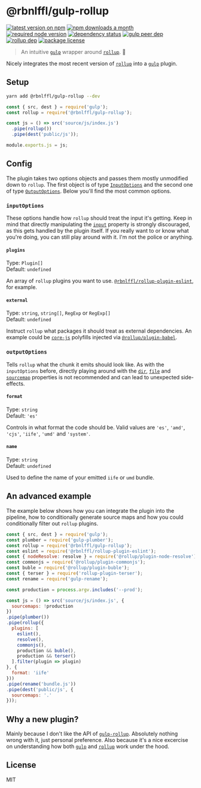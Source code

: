 # @rbnlffl/gulp-rollup

[![latest version on npm](https://img.shields.io/npm/v/@rbnlffl/gulp-rollup)](https://www.npmjs.com/package/@rbnlffl/gulp-rollup)
[![npm downloads a month](https://img.shields.io/npm/dm/@rbnlffl/gulp-rollup)](https://www.npmjs.com/package/@rbnlffl/gulp-rollup)
[![required node version](https://img.shields.io/node/v/@rbnlffl/gulp-rollup)](https://github.com/nodejs/Release)
[![dependency status](https://img.shields.io/david/robinloeffel/gulp-rollup)](https://david-dm.org/robinloeffel/gulp-rollup)
[![gulp peer dep](https://img.shields.io/npm/dependency-version/@rbnlffl/gulp-rollup/peer/gulp?label=gulp%20peer%20dep)](https://github.com/gulpjs/gulp)
[![rollup dep](https://img.shields.io/npm/dependency-version/@rbnlffl/gulp-rollup/rollup?label=rollup%20dep)](https://github.com/rollup/rollup)
[![package license](https://img.shields.io/npm/l/@rbnlffl/gulp-rollup)](license)

> An intuitive [`gulp`](https://github.com/gulpjs/gulp) wrapper around [`rollup`](https://github.com/rollup/rollup). 🌯

Nicely integrates the most recent version of [`rollup`](https://github.com/rollup/rollup) into a [`gulp`](https://github.com/gulpjs/gulp) plugin.

## Setup

```sh
yarn add @rbnlffl/gulp-rollup --dev
```

```js
const { src, dest } = require('gulp');
const rollup = require('@rbnlffl/gulp-rollup');

const js = () => src('source/js/index.js')
  .pipe(rollup())
  .pipe(dest('public/js'));

module.exports.js = js;
```

## Config

The plugin takes two options objects and passes them mostly unmodified down to `rollup`. The first object is of type [`InputOptions`](https://rollupjs.org/guide/en/#inputoptions-object) and the second one of type [`OutputOptions`](https://rollupjs.org/guide/en/#outputoptions-object). Below you'll find the most common options.

### `inputOptions`

These options handle how `rollup` should treat the input it's getting. Keep in mind that directly manipulating the [`input`](https://rollupjs.org/guide/en/#input) property is strongly discouraged, as this gets handled by the plugin itself. If you really want to or know what you're doing, you can still play around with it. I'm not the police or anything.

#### `plugins`

Type: `Plugin[]`<br>
Default: `undefined`<br>

An array of `rollup` plugins you want to use. [`@rbnlffl/rollup-plugin-eslint`](https://github.com/robinloeffel/rollup-plugin-eslint), for example.

#### `external`

Type: `string`, `string[]`, `RegExp` or `RegExp[]`<br>
Default: `undefined`<br>

Instruct `rollup` what packages it should treat as external dependencies. An example could be [`core-js`](https://github.com/zloirock/core-js) polyfills injected via [`@rollup/plugin-babel`](https://github.com/rollup/plugins/tree/master/packages/babel).

### `outputOptions`

Tells `rollup` what the chunk it emits should look like. As with the `inputOptions` before, directly playing around with the [`dir`](https://rollupjs.org/guide/en/#outputdir), [`file`](https://rollupjs.org/guide/en/#outputfile) and [`sourcemap`](https://rollupjs.org/guide/en/#outputsourcemap) properties is not recommended and can lead to unexpected side-effects.

#### `format`

Type: `string`<br>
Default: `'es'`<br>

Controls in what format the code should be. Valid values are `'es'`, `'amd'`, `'cjs'`, `'iife'`, `'umd'` and `'system'`.

#### `name`

Type: `string`<br>
Default: `undefined`<br>

Used to define the name of your emitted `iife` or `umd` bundle.

## An advanced example

The example below shows how you can integrate the plugin into the pipeline, how to conditionally generate source maps and how you could conditionally filter out `rollup` plugins.

```js
const { src, dest } = require('gulp');
const plumber = require('gulp-plumber');
const rollup = require('@rbnlffl/gulp-rollup');
const eslint = require('@rbnlffl/rollup-plugin-eslint');
const { nodeResolve: resolve } = require('@rollup/plugin-node-resolve');
const commonjs = require('@rollup/plugin-commonjs');
const buble = require('@rollup/plugin-buble');
const { terser } = require('rollup-plugin-terser');
const rename = require('gulp-rename');

const production = process.argv.includes('--prod');

const js = () => src('source/js/index.js', {
  sourcemaps: !production
})
.pipe(plumber())
.pipe(rollup({
  plugins: [
    eslint(),
    resolve(),
    commonjs(),
    production && buble(),
    production && terser()
  ].filter(plugin => plugin)
}, {
  format: 'iife'
}))
.pipe(rename('bundle.js'))
.pipe(dest('public/js', {
  sourcemaps: '.'
}));
```

## Why a new plugin?

Mainly because I don't like the API of [`gulp-rollup`](https://github.com/mcasimir/gulp-rollup). Absolutely nothing wrong with it, just personal preference. Also because it's a nice excercise on understanding how both [`gulp`](https://github.com/gulpjs/gulp) and [`rollup`](https://github.com/rollup/rollup) work under the hood.

## License

MIT
